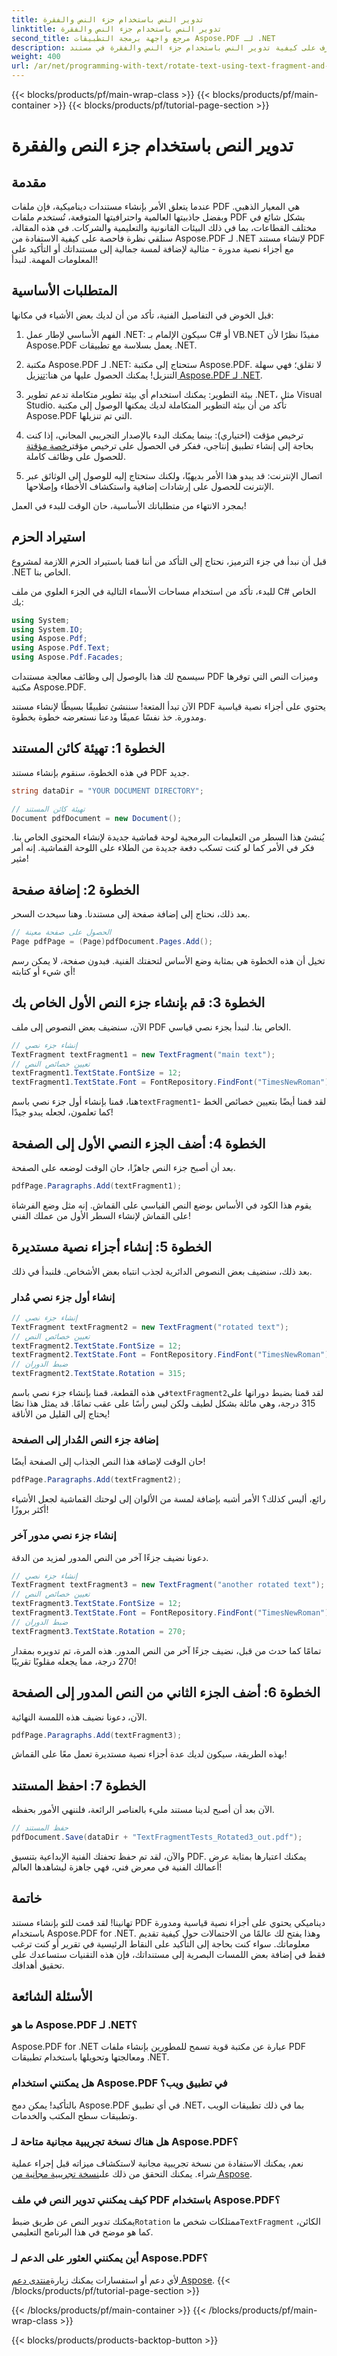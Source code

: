 ```yaml
---
title: تدوير النص باستخدام جزء النص والفقرة
linktitle: تدوير النص باستخدام جزء النص والفقرة
second_title: مرجع واجهة برمجة التطبيقات Aspose.PDF لـ .NET
description: تعرف على كيفية تدوير النص باستخدام جزء النص والفقرة في مستند PDF باستخدام Aspose.PDF لـ .NET.
weight: 400
url: /ar/net/programming-with-text/rotate-text-using-text-fragment-and-paragraph/
---
```


{{< blocks/products/pf/main-wrap-class >}}
{{< blocks/products/pf/main-container >}}
{{< blocks/products/pf/tutorial-page-section >}}

# تدوير النص باستخدام جزء النص والفقرة

## مقدمة

عندما يتعلق الأمر بإنشاء مستندات ديناميكية، فإن ملفات PDF هي المعيار الذهبي. وبفضل جاذبيتها العالمية واحترافيتها المتوقعة، تُستخدم ملفات PDF بشكل شائع في مختلف القطاعات، بما في ذلك البيئات القانونية والتعليمية والشركات. في هذه المقالة، سنلقي نظرة فاحصة على كيفية الاستفادة من Aspose.PDF لـ .NET لإنشاء مستند PDF مع أجزاء نصية مدورة - مثالية لإضافة لمسة جمالية إلى مستنداتك أو التأكيد على المعلومات المهمة. لنبدأ!

## المتطلبات الأساسية

قبل الخوض في التفاصيل الفنية، تأكد من أن لديك بعض الأشياء في مكانها:

1. الفهم الأساسي لإطار عمل .NET: سيكون الإلمام بـ C# أو VB.NET مفيدًا نظرًا لأن Aspose.PDF يعمل بسلاسة مع تطبيقات .NET.
  
2.  مكتبة Aspose.PDF لـ .NET: ستحتاج إلى مكتبة Aspose.PDF. لا تقلق؛ فهي سهلة التنزيل! يمكنك الحصول عليها من هنا:[تنزيل Aspose.PDF لـ .NET](https://releases.aspose.com/pdf/net/).

3. بيئة التطوير: يمكنك استخدام أي بيئة تطوير متكاملة تدعم تطوير .NET، مثل Visual Studio. تأكد من أن بيئة التطوير المتكاملة لديك يمكنها الوصول إلى مكتبة Aspose.PDF التي تم تنزيلها.

4.  ترخيص مؤقت (اختياري): بينما يمكنك البدء بالإصدار التجريبي المجاني، إذا كنت بحاجة إلى إنشاء تطبيق إنتاجي، ففكر في الحصول على ترخيص مؤقت[رخصة مؤقتة](https://purchase.aspose.com/temporary-license/) للحصول على وظائف كاملة.

5. اتصال الإنترنت: قد يبدو هذا الأمر بديهيًا، ولكنك ستحتاج إليه للوصول إلى الوثائق عبر الإنترنت للحصول على إرشادات إضافية واستكشاف الأخطاء وإصلاحها.

بمجرد الانتهاء من متطلباتك الأساسية، حان الوقت للبدء في العمل!

## استيراد الحزم

قبل أن نبدأ في جزء الترميز، نحتاج إلى التأكد من أننا قمنا باستيراد الحزم اللازمة لمشروع .NET الخاص بنا. 

للبدء، تأكد من استخدام مساحات الأسماء التالية في الجزء العلوي من ملف C# الخاص بك:

```csharp
using System;
using System.IO;
using Aspose.Pdf;
using Aspose.Pdf.Text;
using Aspose.Pdf.Facades;
```

سيسمح لك هذا بالوصول إلى وظائف معالجة مستندات PDF وميزات النص التي توفرها مكتبة Aspose.PDF.

الآن تبدأ المتعة! سننشئ تطبيقًا بسيطًا لإنشاء مستند PDF يحتوي على أجزاء نصية قياسية ومدورة. خذ نفسًا عميقًا ودعنا نستعرضه خطوة بخطوة.

## الخطوة 1: تهيئة كائن المستند

في هذه الخطوة، سنقوم بإنشاء مستند PDF جديد.

```csharp
string dataDir = "YOUR DOCUMENT DIRECTORY";

// تهيئة كائن المستند
Document pdfDocument = new Document();
```

يُنشئ هذا السطر من التعليمات البرمجية لوحة قماشية جديدة لإنشاء المحتوى الخاص بنا. فكر في الأمر كما لو كنت تسكب دفعة جديدة من الطلاء على اللوحة القماشية. إنه أمر مثير!

## الخطوة 2: إضافة صفحة

بعد ذلك، نحتاج إلى إضافة صفحة إلى مستندنا. وهنا سيحدث السحر.

```csharp
// الحصول على صفحة معينة
Page pdfPage = (Page)pdfDocument.Pages.Add();
```

تخيل أن هذه الخطوة هي بمثابة وضع الأساس لتحفتك الفنية. فبدون صفحة، لا يمكن رسم أي شيء أو كتابته!

## الخطوة 3: قم بإنشاء جزء النص الأول الخاص بك

الآن، سنضيف بعض النصوص إلى ملف PDF الخاص بنا. لنبدأ بجزء نصي قياسي.

```csharp
// إنشاء جزء نصي
TextFragment textFragment1 = new TextFragment("main text");
// تعيين خصائص النص
textFragment1.TextState.FontSize = 12;
textFragment1.TextState.Font = FontRepository.FindFont("TimesNewRoman");
```

هنا، قمنا بإنشاء أول جزء نصي باسم`textFragment1`لقد قمنا أيضًا بتعيين خصائص الخط - كما تعلمون، لجعله يبدو جيدًا!

## الخطوة 4: أضف الجزء النصي الأول إلى الصفحة

بعد أن أصبح جزء النص جاهزًا، حان الوقت لوضعه على الصفحة.

```csharp
pdfPage.Paragraphs.Add(textFragment1);
```

يقوم هذا الكود في الأساس بوضع النص القياسي على القماش. إنه مثل وضع الفرشاة على القماش لإنشاء السطر الأول من عملك الفني!

## الخطوة 5: إنشاء أجزاء نصية مستديرة

بعد ذلك، سنضيف بعض النصوص الدائرية لجذب انتباه بعض الأشخاص. فلنبدأ في ذلك.

### إنشاء أول جزء نصي مُدار

```csharp
// إنشاء جزء نصي
TextFragment textFragment2 = new TextFragment("rotated text");
// تعيين خصائص النص
textFragment2.TextState.FontSize = 12;
textFragment2.TextState.Font = FontRepository.FindFont("TimesNewRoman");
// ضبط الدوران
textFragment2.TextState.Rotation = 315;
```

 في هذه القطعة، قمنا بإنشاء جزء نصي باسم`textFragment2`لقد قمنا بضبط دورانها على 315 درجة، وهي مائلة بشكل لطيف ولكن ليس رأسًا على عقب تمامًا. قد يمثل هذا نصًا يحتاج إلى القليل من الأناقة!

### إضافة جزء النص المُدار إلى الصفحة

حان الوقت لإضافة هذا النص الجذاب إلى الصفحة أيضًا!

```csharp
pdfPage.Paragraphs.Add(textFragment2);
```

رائع، أليس كذلك؟ الأمر أشبه بإضافة لمسة من الألوان إلى لوحتك القماشية لجعل الأشياء أكثر بروزًا!

### إنشاء جزء نصي مدور آخر

دعونا نضيف جزءًا آخر من النص المدور لمزيد من الدقة.

```csharp
// إنشاء جزء نصي
TextFragment textFragment3 = new TextFragment("another rotated text");
// تعيين خصائص النص
textFragment3.TextState.FontSize = 12;
textFragment3.TextState.Font = FontRepository.FindFont("TimesNewRoman");
// ضبط الدوران
textFragment3.TextState.Rotation = 270;
```

تمامًا كما حدث من قبل، نضيف جزءًا آخر من النص المدور. هذه المرة، تم تدويره بمقدار 270 درجة، مما يجعله مقلوبًا تقريبًا!

## الخطوة 6: أضف الجزء الثاني من النص المدور إلى الصفحة

الآن، دعونا نضيف هذه اللمسة النهائية.

```csharp
pdfPage.Paragraphs.Add(textFragment3);
```

بهذه الطريقة، سيكون لديك عدة أجزاء نصية مستديرة تعمل معًا على القماش!

## الخطوة 7: احفظ المستند

الآن بعد أن أصبح لدينا مستند مليء بالعناصر الرائعة، فلننهي الأمور بحفظه.

```csharp
// حفظ المستند
pdfDocument.Save(dataDir + "TextFragmentTests_Rotated3_out.pdf");
```

والآن، لقد تم حفظ تحفتك الفنية الإبداعية بتنسيق PDF. يمكنك اعتبارها بمثابة عرض أعمالك الفنية في معرض فني، فهي جاهزة ليشاهدها العالم!

## خاتمة

تهانينا! لقد قمت للتو بإنشاء مستند PDF ديناميكي يحتوي على أجزاء نصية قياسية ومدورة باستخدام Aspose.PDF for .NET. وهذا يفتح لك عالمًا من الاحتمالات حول كيفية تقديم معلوماتك. سواء كنت بحاجة إلى التأكيد على النقاط الرئيسية في تقرير أو كنت ترغب فقط في إضافة بعض اللمسات البصرية إلى مستنداتك، فإن هذه التقنيات ستساعدك على تحقيق أهدافك.

## الأسئلة الشائعة

### ما هو Aspose.PDF لـ .NET؟

Aspose.PDF for .NET عبارة عن مكتبة قوية تسمح للمطورين بإنشاء ملفات PDF ومعالجتها وتحويلها باستخدام تطبيقات .NET.

### هل يمكنني استخدام Aspose.PDF في تطبيق ويب؟

بالتأكيد! يمكن دمج Aspose.PDF في أي تطبيق .NET، بما في ذلك تطبيقات الويب وتطبيقات سطح المكتب والخدمات.

### هل هناك نسخة تجريبية مجانية متاحة لـ Aspose.PDF؟

 نعم، يمكنك الاستفادة من نسخة تجريبية مجانية لاستكشاف ميزاته قبل إجراء عملية شراء. يمكنك التحقق من ذلك على[نسخة تجريبية مجانية من Aspose](https://releases.aspose.com/).

### كيف يمكنني تدوير النص في ملف PDF باستخدام Aspose.PDF؟

 يمكنك تدوير النص عن طريق ضبط`Rotation` ممتلكات شخص ما`TextFragment` الكائن، كما هو موضح في هذا البرنامج التعليمي.

### أين يمكنني العثور على الدعم لـ Aspose.PDF؟

 لأي دعم أو استفسارات يمكنك زيارة[منتدى دعم Aspose](https://forum.aspose.com/c/pdf/10).
{{< /blocks/products/pf/tutorial-page-section >}}

{{< /blocks/products/pf/main-container >}}
{{< /blocks/products/pf/main-wrap-class >}}

{{< blocks/products/products-backtop-button >}}
